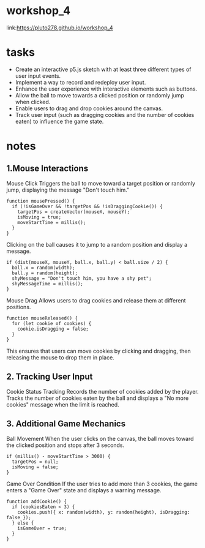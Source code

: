# workshop_4
link:https://pluto278.github.io/workshop_4

# tasks
- Create an interactive p5.js sketch with at least three different types of user input events.
- Implement a way to record and redeploy user input.
- Enhance the user experience with interactive elements such as buttons.
- Allow the ball to move towards a clicked position or randomly jump when clicked.
- Enable users to drag and drop cookies around the canvas.
- Track user input (such as dragging cookies and the number of cookies eaten) to influence the game state.

# notes

## 1.Mouse Interactions
Mouse Click
Triggers the ball to move toward a target position or randomly jump, displaying the message "Don't touch him."
```
function mousePressed() {
  if (!isGameOver && !targetPos && !isDraggingCookie()) {
    targetPos = createVector(mouseX, mouseY);
    isMoving = true;
    moveStartTime = millis();
  }
}
```
Clicking on the ball causes it to jump to a random position and display a message.
```
if (dist(mouseX, mouseY, ball.x, ball.y) < ball.size / 2) {
  ball.x = random(width);
  ball.y = random(height);
  shyMessage = "Don't touch him, you have a shy pet";
  shyMessageTime = millis();
}
```
Mouse Drag
Allows users to drag cookies and release them at different positions.
```
function mouseReleased() {
  for (let cookie of cookies) {
    cookie.isDragging = false;
  }
}
```
This ensures that users can move cookies by clicking and dragging, then releasing the mouse to drop them in place.

## 2. Tracking User Input
Cookie Status Tracking
Records the number of cookies added by the player.
Tracks the number of cookies eaten by the ball and displays a "No more cookies" message when the limit is reached.

## 3. Additional Game Mechanics
Ball Movement
When the user clicks on the canvas, the ball moves toward the clicked position and stops after 3 seconds.
```
if (millis() - moveStartTime > 3000) {
  targetPos = null;
  isMoving = false;
}
```
Game Over Condition
If the user tries to add more than 3 cookies, the game enters a "Game Over" state and displays a warning message.
```
function addCookie() {
  if (cookiesEaten < 3) {
    cookies.push({ x: random(width), y: random(height), isDragging: false });
  } else {
    isGameOver = true;
  }
}
```
